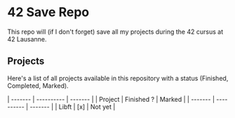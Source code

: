 # 42 Save Repo

This repo will (if I don't forget) save all my projects during the 42 cursus at 42 Lausanne.

## Projects

Here's a list of all projects available in this repository with a status (Finished, Completed, Marked).

| ------- | ---------- | ------- |
| Project | Finished ? | Marked  |
| ------- | ---------- | ------- |
| Libft   |     [x]    | Not yet |
